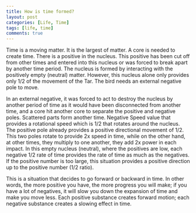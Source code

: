 ```yaml
---
title: How is time formed?
layout: post
categories: [Life, Time]
tags: [life, time]
comments: true
---
```


Time is a moving matter. It is the largest of matter. A core is needed to create time. There is a positive in the nucleus. This positive has been cut off from other times and entered into this nucleus or was forced to break apart by another time period. The nucleus is formed by interacting with the positively empty (neutral) matter. However, this nucleus alone only provides only 1/2 of the movement of the Tar. The bird needs an external negative pole to move.

In an external negative, it was forced to act to destroy the nucleus by another period of time as it would have been disconnected from another time, and a core hit another core to separate the positive and negative poles. Scattered parts form another time. Negative Speed value that provides a rotational speed which is 1/2 that rotates around the nucleus. The positive pole already provides a positive directional movement of 1/2. This two poles rotate to provide 2x speed in time, while on the other hand, at other times, they multiply to one another, they add 2x power in each impact. In this empty nucleus (neutral), where the positives are low, each negative 1/2 rate of time provides the rate of time as much as the negatives. If the positive number is too large, this situation provides a positive direction up to the positive number (1/2 ratio).

This is a situation that decides to go forward or backward in time. In other words, the more positive you have, the more progress you will make; if you have a lot of negatives, it will slow you down the expansion of time and make you move less. Each positive substance creates forward motion; each negative substance creates a slowing effect in time.
